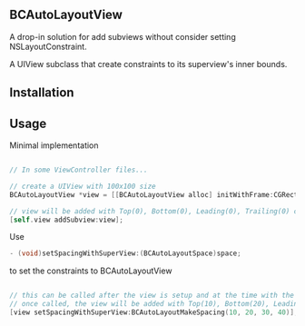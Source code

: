BCAutoLayoutView
---

A drop-in solution for add subviews without consider setting NSLayoutConstraint.

A UIView subclass that create constraints to its superview's inner bounds.

Installation
---

Usage
---

Minimal implementation

```objective-c

// In some ViewController files...

// create a UIView with 100x100 size
BCAutoLayoutView *view = [[BCAutoLayoutView alloc] initWithFrame:CGRectMake(0, 0, 100, 100)];

// view will be added with Top(0), Bottom(0), Leading(0), Trailing(0) constraints to superview
[self.view addSubview:view];

```

Use
```objective-c
- (void)setSpacingWithSuperView:(BCAutoLayoutSpace)space;
```
to set the constraints to BCAutoLayoutView

```objective-c

// this can be called after the view is setup and at the time with the view is already added in the superview
// once called, the view will be added with Top(10), Bottom(20), Leading(30), Trailing(40) constraints
[view setSpacingWithSuperView:BCAutoLayoutMakeSpacing(10, 20, 30, 40)];

```
